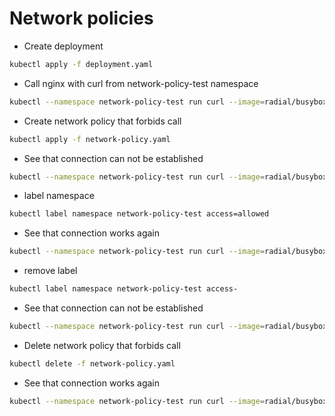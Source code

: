 # Network policies

- Create deployment

```sh
kubectl apply -f deployment.yaml
```

- Call nginx with curl from network-policy-test namespace

```sh
kubectl --namespace network-policy-test run curl --image=radial/busyboxplus:curl --restart=Never --rm -i --command curl -- http://nginx.web-application -v --connect-timeout 5
```

- Create network policy that forbids call

```sh
kubectl apply -f network-policy.yaml
```

- See that connection can not be established

```sh
kubectl --namespace network-policy-test run curl --image=radial/busyboxplus:curl --restart=Never --rm -i --command curl -- http://nginx.web-application -v --connect-timeout 5
```

- label namespace

```sh
kubectl label namespace network-policy-test access=allowed
```

- See that connection works again

```sh
kubectl --namespace network-policy-test run curl --image=radial/busyboxplus:curl --restart=Never --rm -i --command curl -- http://nginx.web-application -v --connect-timeout 5
```

- remove label

```sh
kubectl label namespace network-policy-test access-
```

- See that connection can not be established

```sh
kubectl --namespace network-policy-test run curl --image=radial/busyboxplus:curl --restart=Never --rm -i --command curl -- http://nginx.web-application -v --connect-timeout 5
```

- Delete network policy that forbids call

```sh
kubectl delete -f network-policy.yaml
```

- See that connection works again

```sh
kubectl --namespace network-policy-test run curl --image=radial/busyboxplus:curl --restart=Never --rm -i --command curl -- http://nginx.web-application -v --connect-timeout 5
```
